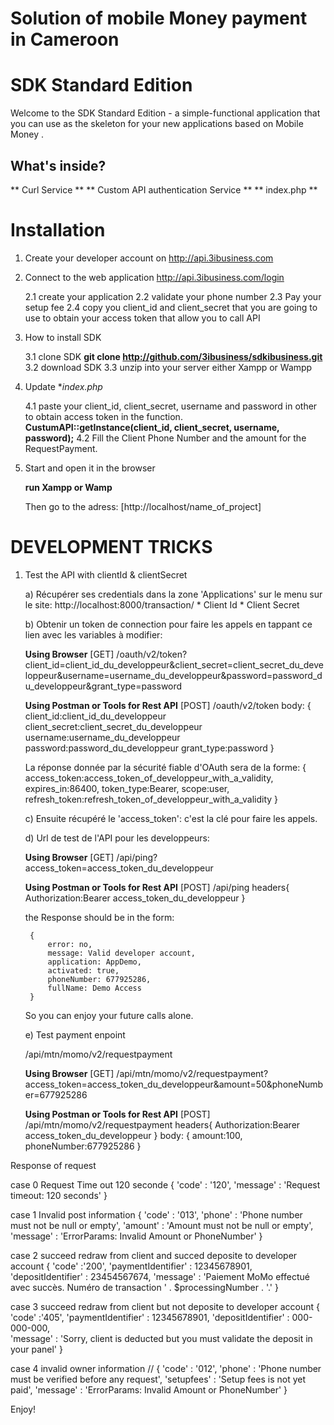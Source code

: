 # Solution of mobile Money payment in Cameroon

SDK Standard Edition
========================

Welcome to the SDK Standard Edition - a simple-functional
application that you can use as the skeleton for your new applications based on Mobile Money .

What's inside?
--------------

** Curl Service **
** Custom API authentication Service **
** index.php **


Installation
============

1. Create your developer account on http://api.3ibusiness.com

2. Connect to the web application http://api.3ibusiness.com/login

   2.1 create your application
   2.2 validate your phone number
   2.3 Pay your setup fee
   2.4 copy you client_id and client_secret that you are going to use to obtain your access token that allow you to call API

3. How to install SDK

   3.1 clone SDK
       **git clone http://github.com/3ibusiness/sdkibusiness.git**
   3.2 download SDK
   3.3 unzip into your server either Xampp or Wampp

4. Update **index.php*

   4.1 paste your client_id, client_secret, username and password in other to obtain access token in the function.
    **CustumAPI::getInstance(client_id, client_secret, username, password);**
   4.2 Fill the Client Phone Number and the amount for the RequestPayment.

5. Start and open it in the browser

   **run Xampp or Wamp**

   Then go to the adress: [http://localhost/name_of_project]


DEVELOPMENT TRICKS
==================

1) Test the API with clientId & clientSecret

     a) Récupérer ses credentials dans la zone 'Applications' sur le menu sur le site: http://localhost:8000/transaction/
    	* Client Id
    	* Client Secret

    b) Obtenir un token de connection pour faire les appels en tappant ce lien avec les variables à modifier:
    
    **Using Browser**
        [GET] /oauth/v2/token?client_id=client_id_du_developpeur&client_secret=client_secret_du_developpeur&username=username_du_developpeur&password=password_du_developpeur&grant_type=password
        
    **Using Postman or Tools for Rest API**
        [POST] /oauth/v2/token
        body: {
         client_id:client_id_du_developpeur
         client_secret:client_secret_du_developpeur
         username:username_du_developpeur
         password:password_du_developpeur
         grant_type:password
        }

    La réponse donnée par la sécurité fiable d'OAuth sera de la forme:
    {
     access_token:access_token_of_developpeur_with_a_validity,
     expires_in:86400,
     token_type:Bearer,
     scope:user,
     refresh_token:refresh_token_of_developpeur_with_a_validity
    }

   c) Ensuite récupéré le 'access_token': c'est la clé pour faire les appels.

   d) Url de test de l'API pour les developpeurs:
   
    **Using Browser**
        [GET] /api/ping?access_token=access_token_du_developpeur
        
    **Using Postman or Tools for Rest API**
        [POST] /api/ping
        headers{
            Authorization:Bearer access_token_du_developpeur
        }

    the Response should be in the form:

        {
            error: no,
            message: Valid developer account,
            application: AppDemo,
            activated: true,
            phoneNumber: 677925286,
            fullName: Demo Access
        }
   So you can enjoy your future calls alone.

    e) Test payment enpoint
     
     /api/mtn/momo/v2/requestpayment

    **Using Browser**
        [GET] /api/mtn/momo/v2/requestpayment?access_token=access_token_du_developpeur&amount=50&phoneNumber=677925286
        
    **Using Postman or Tools for Rest API**
        [POST] /api/mtn/momo/v2/requestpayment
        headers{
            Authorization:Bearer access_token_du_developpeur
        }
     body: {
      amount:100,
      phoneNumber:677925286
     }

Response of request

case 0 Request Time out 120 seconde
{
	'code'  : '120', 
	'message' : 'Request timeout: 120 seconds'
}

case 1 Invalid post information 
{
	'code' : '013', 
	'phone' : 'Phone number must not be null or empty',
	'amount' : 'Amount must not be null or empty',
	'message' : 'ErrorParams: Invalid Amount or PhoneNumber'
}

case 2 succeed redraw from client and succed deposite to developer account
{
	'code' :'200', 
	'paymentIdentifier' : 12345678901, 
	'depositIdentifier' : 23454567674, 
	'message' : 'Paiement MoMo effectué avec succès. Numéro de transaction ' . $processingNumber . '.'
}

case 3 succeed redraw from client but not deposite to developer account
{
	'code' :'405', 
	'paymentIdentifier' : 12345678901,
	'depositIdentifier' : 000-000-000,	
	'message' : 'Sorry, client is deducted but you must validate the deposit in your panel'
}

case 4 invalid owner information //
{
	'code' : '012', 
	'phone' : 'Phone number must be verified before any request',
	'setupfees' : 'Setup fees is not yet paid',
	'message' : 'ErrorParams: Invalid Amount or PhoneNumber'
}

Enjoy!
